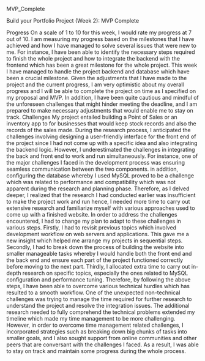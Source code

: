 MVP_Complete

Build your Portfolio Project (Week 2): MVP Complete
 
Progress
On a scale of 1 to 10 for this week, I would rate my progress at 7 out of 10.
I am measuring my progress based on the milestones that I have achieved and how I have managed to solve several issues that were new to me. For instance, I have been able to identify the necessary steps required to finish the whole project and how to integrate the backend with the frontend which has been a great milestone for the whole project. This week I have managed to handle the project backend and database which have been a crucial milestone.
Given the adjustments that I have made to the project and the current progress, I am very optimistic about my overall progress and I will be able to complete the project on time as I specified on my proposal and MVP. In addition, I have been quite cautious and mindful of the unforeseen challenges that might hinder meeting the deadline, and I am prepared to make necessary adjustments that would enable me to stay on track.
Challenges
My project entailed building a Point of Sales or an inventory app to for businesses that would keep stock records and also the records of the sales made. During the research process, I anticipated the challenges involving designing a user-friendly interface for the front end of the project since I had not come up with a specific idea and also integrating the backend logic. However, I underestimated the challenges in integrating the back and front end to work and run simultaneously. For instance, one of the major challenges I faced in the development process was ensuring seamless communication between the two components. in addition, configuring the database whereby I used MySQL proved to be a challenge which was related to performance and compatibility which was not apparent during the research and planning phase. Therefore, as I delved deeper, I realized that the research I had conducted earlier was insufficient to make the project work and run hence, I needed more time to carry out extensive research and familiarize myself with various approaches used to come up with a finished website.
In order to address the challenges encountered, I had to change my plan to adapt to these challenges in various steps. Firstly, I had to revisit previous topics which involved development workflow on web servers and applications. This gave me a new insight which helped me arrange my projects in sequential steps. Secondly, I had to break down the process of building the website into smaller manageable tasks whereby I would handle both the front end and the back end and ensure each part of the project functioned correctly before moving to the next part. Thirdly, I allocated extra time to carry out in-depth research on specific topics, especially the ones related to MySQL configuration and performance tuning. Therefore, by following the above steps, I have been able to overcome various technical hurdles which has resulted to a smooth workflow.
One of the unexpected non-technical challenges was trying to manage the time required for further research to understand the project and resolve the integration issues. The additional research needed to fully comprehend the technical problems extended my timeline which made my time management to be more challenging. However, in order to overcome time management related challenges, I incorporated strategies such as breaking down big chunks of tasks into smaller goals, and I also sought support from online communities and other peers that are conversant with the challenges I faced. As a result, I was able to stay on track and maintain some progress during the whole process.
